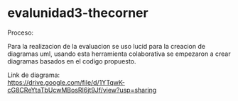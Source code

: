 # evalunidad3-thecorner

Proceso:  

Para la realizacion de la evaluacion se uso lucid para la creacion de  
diagramas uml, usando esta herramienta colaborativa se empezaron a crear  
diagramas basados en el codigo propuesto.  

Link de diagrama:  
https://drive.google.com/file/d/1YTqwK-cG8CReYtaTbUcwMBosRI6jt9Jf/view?usp=sharing
